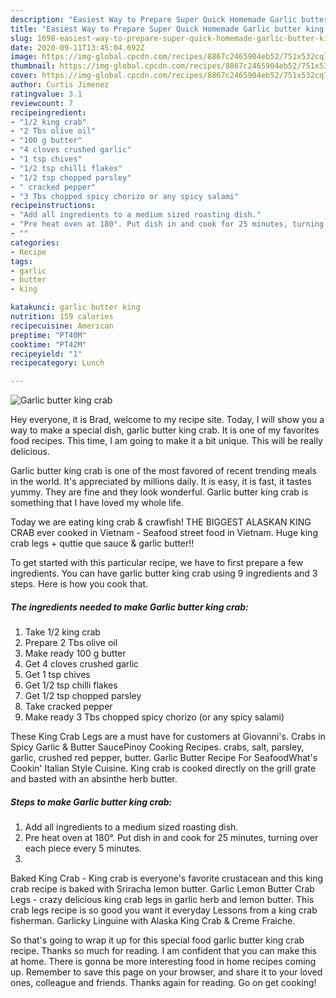 ```yaml
---
description: "Easiest Way to Prepare Super Quick Homemade Garlic butter king crab"
title: "Easiest Way to Prepare Super Quick Homemade Garlic butter king crab"
slug: 1698-easiest-way-to-prepare-super-quick-homemade-garlic-butter-king-crab
date: 2020-09-11T13:45:04.692Z
image: https://img-global.cpcdn.com/recipes/8867c2465904eb52/751x532cq70/garlic-butter-king-crab-recipe-main-photo.jpg
thumbnail: https://img-global.cpcdn.com/recipes/8867c2465904eb52/751x532cq70/garlic-butter-king-crab-recipe-main-photo.jpg
cover: https://img-global.cpcdn.com/recipes/8867c2465904eb52/751x532cq70/garlic-butter-king-crab-recipe-main-photo.jpg
author: Curtis Jimenez
ratingvalue: 3.1
reviewcount: 7
recipeingredient:
- "1/2 king crab"
- "2 Tbs olive oil"
- "100 g butter"
- "4 cloves crushed garlic"
- "1 tsp chives"
- "1/2 tsp chilli flakes"
- "1/2 tsp chopped parsley"
- " cracked pepper"
- "3 Tbs chopped spicy chorizo or any spicy salami"
recipeinstructions:
- "Add all ingredients to a medium sized roasting dish."
- "Pre heat oven at 180°. Put dish in and cook for 25 minutes, turning over each piece every 5 minutes."
- ""
categories:
- Recipe
tags:
- garlic
- butter
- king

katakunci: garlic butter king 
nutrition: 159 calories
recipecuisine: American
preptime: "PT40M"
cooktime: "PT42M"
recipeyield: "1"
recipecategory: Lunch

---
```



![Garlic butter king crab](https://img-global.cpcdn.com/recipes/8867c2465904eb52/751x532cq70/garlic-butter-king-crab-recipe-main-photo.jpg)

Hey everyone, it is Brad, welcome to my recipe site. Today, I will show you a way to make a special dish, garlic butter king crab. It is one of my favorites food recipes. This time, I am going to make it a bit unique. This will be really delicious.

Garlic butter king crab is one of the most favored of recent trending meals in the world. It's appreciated by millions daily. It is easy, it is fast, it tastes yummy. They are fine and they look wonderful. Garlic butter king crab is something that I have loved my whole life.

Today we are eating king crab &amp; crawfish! THE BIGGEST ALASKAN KING CRAB ever cooked in Vietnam - Seafood street food in Vietnam. Huge king crab legs + quttie que sauce &amp; garlic butter!!


To get started with this particular recipe, we have to first prepare a few ingredients. You can have garlic butter king crab using 9 ingredients and 3 steps. Here is how you cook that.

<!--inarticleads1-->

##### The ingredients needed to make Garlic butter king crab:

1. Take 1/2 king crab
1. Prepare 2 Tbs olive oil
1. Make ready 100 g butter
1. Get 4 cloves crushed garlic
1. Get 1 tsp chives
1. Get 1/2 tsp chilli flakes
1. Get 1/2 tsp chopped parsley
1. Take  cracked pepper
1. Make ready 3 Tbs chopped spicy chorizo (or any spicy salami)


These King Crab Legs are a must have for customers at Giovanni&#39;s. Crabs in Spicy Garlic &amp; Butter SaucePinoy Cooking Recipes. crabs, salt, parsley, garlic, crushed red pepper, butter. Garlic Butter Recipe For SeafoodWhat&#39;s Cookin&#39; Italian Style Cuisine. King crab is cooked directly on the grill grate and basted with an absinthe herb butter. 

<!--inarticleads2-->

##### Steps to make Garlic butter king crab:

1. Add all ingredients to a medium sized roasting dish.
1. Pre heat oven at 180°. Put dish in and cook for 25 minutes, turning over each piece every 5 minutes.
1. 


Baked King Crab - King crab is everyone&#39;s favorite crustacean and this king crab recipe is baked with Sriracha lemon butter. Garlic Lemon Butter Crab Legs - crazy delicious king crab legs in garlic herb and lemon butter. This crab legs recipe is so good you want it everyday Lessons from a king crab fisherman. Garlicky Linguine with Alaska King Crab &amp; Creme Fraiche. 

So that's going to wrap it up for this special food garlic butter king crab recipe. Thanks so much for reading. I am confident that you can make this at home. There is gonna be more interesting food in home recipes coming up. Remember to save this page on your browser, and share it to your loved ones, colleague and friends. Thanks again for reading. Go on get cooking!
